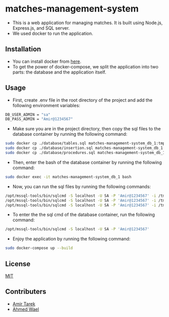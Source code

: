 # matches-management-system

- This is a web application for managing matches. It is built using Node.js, Express.js, and SQL server.
- We used docker to run the application.

## Installation

- You can install docker from [here](https://docs.docker.com/get-docker/).
- To get the power of docker-compose, we split the application into two parts: the database and the application itself.

## Usage

- First, create .env file in the root directory of the project and add the following environment variables:

```bash
DB_USER_ADMIN = "sa"
DB_PASS_ADMIN = "Amir@1234567"
```

- Make sure you are in the project directory, then copy the sql files to the database container by running the following command:

```bash
sudo docker cp ./database/tables.sql matches-management-system_db_1:tmp
sudo docker cp ./database/insertion.sql matches-management-system_db_1:tmp
sudo docker cp ./database/procedures.sql matches-management-system_db_1:tmp
```

- Then, enter the bash of the database container by running the following command:

```bash
sudo docker exec -it matches-management-system_db_1 bash
```

- Now, you can run the sql files by running the following commands:

```bash
/opt/mssql-tools/bin/sqlcmd -S localhost -U SA -P 'Amir@1234567' -i /tmp/tables.sql
/opt/mssql-tools/bin/sqlcmd -S localhost -U SA -P 'Amir@1234567' -i /tmp/insertion.sql
/opt/mssql-tools/bin/sqlcmd -S localhost -U SA -P 'Amir@1234567' -i /tmp/procedures.sql
```

- To enter the the sql cmd of the database container, run the following command:

```bash
/opt/mssql-tools/bin/sqlcmd -S localhost -U SA -P 'Amir@1234567'
```

- Enjoy the application by running the following command:

```bash
sudo docker-compose up --build
```

## License

[MIT](https://choosealicense.com/licenses/mit/)

## Contributers

- [Amir Tarek](https://github.com/amir-awad)
- [Ahmed Wael](https://github.com/ahmedwael216)
